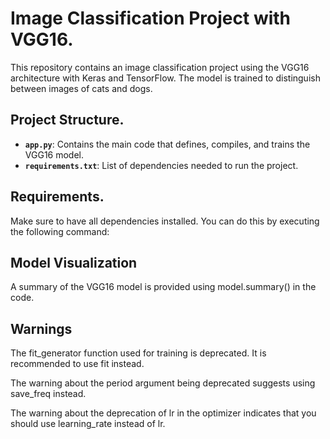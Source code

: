 # Image Classification Project with VGG16.

This repository contains an image classification project using the VGG16 architecture with Keras and TensorFlow. The model is trained to distinguish between images of cats and dogs.

## Project Structure.

- **`app.py`**: Contains the main code that defines, compiles, and trains the VGG16 model.
- **`requirements.txt`**: List of dependencies needed to run the project.

## Requirements.

Make sure to have all dependencies installed. You can do this by executing the following command:

## Model Visualization
A summary of the VGG16 model is provided using model.summary() in the code.

## Warnings
The fit_generator function used for training is deprecated. It is recommended to use fit instead.

The warning about the period argument being deprecated suggests using save_freq instead.

The warning about the deprecation of lr in the optimizer indicates that you should use learning_rate instead of lr.
